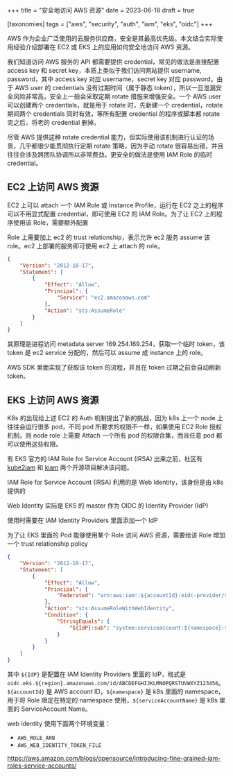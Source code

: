 +++
title = "安全地访问 AWS 资源"
date = 2023-06-18
draft = true

[taxonomies]
tags = ["aws", "security", "auth", "iam", "eks", "oidc"]
+++

AWS 作为企业广泛使用的云服务供应商，安全是其最高优先级。本文结合实际使用经验介绍部署在 EC2 或 EKS 上的应用如何安全地访问 AWS 资源。

<!-- more -->

我们知道访问 AWS 服务的 API 都需要提供 credential，常见的做法是直接配置 access key 和 secret key，本质上类似于我们访问网站提供 username, password，其中 access key 对应 username，secret key 对应 password。由于 AWS user 的 credentials 没有过期时间（属于静态 token），所以一旦泄漏安全风险非常高，安全上一般会采取定期 rotate 措施来增强安全。一个 AWS user 可以创建两个 credentials，就是用于 rotate 时，先新建一个 credential，rotate 期间两个 credentials 同时有效，等所有配置 credential 的程序或脚本都 rotate 完之后，将老的 credential 删掉。

尽管 AWS 提供这种 rotate credential 能力，但实际使用该机制进行认证的场景，几乎都很少能贯彻执行定期 rotate 策略，因为手动 rotate 很容易出错，并且往往会涉及跨团队协调所以非常费劲。更安全的做法是使用 IAM Role 的临时 credential。

## EC2 上访问 AWS 资源

EC2 上可以 attach 一个 IAM Role 或 Instance Profile，运行在 EC2 之上的程序可以不用显式配置 credential，即可使用 EC2 的 IAM Role。为了让 EC2 上的程序使用该 Role，需要额外配置

Role 上需要加上 ec2 的 trust relationship，表示允许 ec2 服务 assume 该 role。ec2 上部署的服务即可使用 ec2 上 attach 的 role。

```json
{
    "Version": "2012-10-17",
    "Statement": [
        {
            "Effect": "Allow",
            "Principal": {
                "Service": "ec2.amazonaws.com"
            },
            "Action": "sts:AssumeRole"
        }
    ]
}
```

其原理是进程访问 metadata server 169.254.169.254，获取一个临时 token，该 token 是 ec2 service 分配的，然后可以 assume 成 instance 上的 role。

AWS SDK 里面实现了获取该 token 的流程，并且在 token 过期之前会自动刷新 token。

## EKS 上访问 AWS 资源

K8s 的出现给上述 EC2 的 Auth 机制提出了新的挑战，因为 k8s 上一个 node 上往往会运行很多 pod，不同 pod 所要求的权限不一样，如果使用 EC2 Role 授权机制，则 node role 上需要 Attach 一个所有 pod 的权限合集，而且任意 pod 都可以使用这些权限。

有 EKS 官方的 IAM Role for Service Account (IRSA) 出来之前，社区有 [kube2iam](https://github.com/jtblin/kube2iam) 和 [kiam](https://github.com/uswitch/kiam) 两个开源项目解决该问题。

IAM Role for Service Account (IRSA) 利用的是 Web Identity，该身份是由 k8s 提供的

Web Identity 实际是 EKS 的 master 作为 OIDC 的 Identity Provider (IdP)

使用时需要在 IAM Identity Providers 里面添加一个 IdP

为了让 EKS 里面的 Pod 能够使用某个 Role 访问 AWS 资源，需要给该 Role 增加一个 trust relationship policy

```json
{
    "Version": "2012-10-17",
    "Statement": [
        {
            "Effect": "Allow",
            "Principal": {
                "Federated": "arn:aws:iam::${accountId}:oidc-provider/${IdP}"
            },
            "Action": "sts:AssumeRoleWithWebIdentity",
            "Condition": {
                "StringEquals": {
                    "${IdP}:sub": "system:serviceaccount:${namespace}:${serviceAccountName}"
                }
            }
        }
    ]
}
```

其中 `${IdP}` 是配置在 IAM Identity Providers 里面的 IdP，格式是 `oidc.eks.${region}.amazonaws.com/id/ABCDEFGHIJKLMNOPQRSTUVWXYZ123456`。`${accountId}` 是 AWS account ID，`${namespace}` 是 k8s 里面的 namespace，用于将 Role 限定在特定的 namespace 使用，`${serviceAccountName}` 是 k8s 里面的 ServiceAccount Name。


web identity 使用下面两个环境变量：
- `AWS_ROLE_ARN`
- `AWS_WEB_IDENTITY_TOKEN_FILE`

https://aws.amazon.com/blogs/opensource/introducing-fine-grained-iam-roles-service-accounts/
